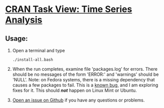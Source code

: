 # [CRAN Task View: Time Series Analysis](http://cran.r-project.org/web/views/TimeSeries.html)

## Usage:

1. Open a terminal and type

	```
	./install-all.bash
	```
1. When the run completes, examine file 'packages.log' for errors. There should be no messages of the form 'ERROR:' and 'warnings' should be 'NULL'. Note: on Fedora systems, there is a missing dependency that causes a few packages to fail. This is a [known bug](https://github.com/znmeb/Computational-Journalism-Publishers-Workbench/issues/183), and I am exploring fixes for it. This should ***not*** happen on Linux Mint or Ubuntu.
1. [Open an issue on Github](https://github.com/znmeb/Computational-Journalism-Publishers-Workbench/issues/new) if you have any questions or problems.
